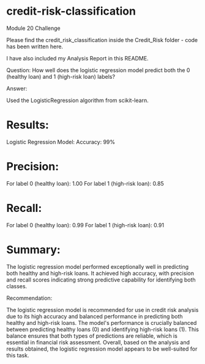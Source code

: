 # credit-risk-classification
Module 20 Challenge

Please find the credit_risk_classification inside the Credit_Risk folder - code has been written here.

I have also included my Analysis Report in this README. 

Question: How well does the logistic regression model predict both the 0 (healthy loan) and 1 (high-risk loan) labels?

Answer:

Used the LogisticRegression algorithm from scikit-learn.

# Results:

Logistic Regression Model: Accuracy: 99%

# Precision:

For label 0 (healthy loan): 1.00 For label 1 (high-risk loan): 0.85

# Recall:

For label 0 (healthy loan): 0.99 For label 1 (high-risk loan): 0.91

# Summary:

The logistic regression model performed exceptionally well in predicting both healthy and high-risk loans. It achieved high accuracy, with precision and recall scores indicating strong predictive capability for identifying both classes.

Recommendation:

The logistic regression model is recommended for use in credit risk analysis due to its high accuracy and balanced performance in predicting both healthy and high-risk loans. The model's performance is crucially balanced between predicting healthy loans (0) and identifying high-risk loans (1). This balance ensures that both types of predictions are reliable, which is essential in financial risk assessment. Overall, based on the analysis and results obtained, the logistic regression model appears to be well-suited for this task.

